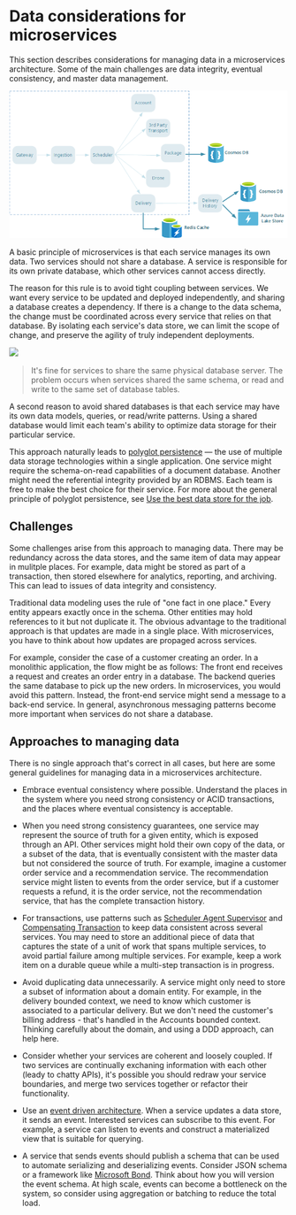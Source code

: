 # Data considerations for microservices

This section describes considerations for managing data in a microservices architecture. Some of the main challenges are data integrity, eventual consistency, and master data management.

![](./images/data-considerations.png)

A basic principle of microservices is that each service manages its own data. Two services should not share a database. A service is responsible for its own private database, which other services cannot access directly.

The reason for this rule is to avoid tight coupling between services. We want every service to be updated and deployed independently, and sharing a database creates a dependency. If there is a change to the data schema, the change must be coordinated across every service that relies on that database. By isolating each service's data store, we can limit the scope of change, and preserve the agility of truly independent deployments.

![](../guide/architecture-styles/images/cqrs-microservices-wrong.png)

> It's fine for services to share the same physical database server. The problem occurs when services shared the same schema, or read and write to the same set of database tables.

A second reason to avoid shared databases is that each service may have its own data models, queries, or read/write patterns. Using a shared database would limit each team's ability to optimize data storage for their particular service. 

This approach naturally leads to [polyglot persistence](https://martinfowler.com/bliki/PolyglotPersistence.html) &mdash; the use of multiple data storage technologies within a single application. One service might require the schema-on-read capabilities of a document database. Another might need the referential integrity provided by an RDBMS. Each team is free to make the best choice for their service. For more about the general principle of polyglot persistence, see [Use the best data store for the job](../guide/design-principles/use-the-best-data-store.md). 

## Challenges

Some challenges arise from this approach to managing data. There may be redundancy across the data stores, and the same item of data may appear in mulitple places. For example, data might be stored as part of a transaction, then stored elsewhere for analytics, reporting, and archiving. This can lead to issues of data integrity and consistency. 

Traditional data modeling uses the rule of "one fact in one place." Every entity appears exactly once in the schema. Other entities may hold references to it but not duplicate it. The obvious advantage to the traditional approach is that updates are made in a single place. With microservices, you have to think about how updates are propaged across services. 

For example, consider the case of a customer creating an order. In a monolithic application, the flow might be as follows: The front end receives a request and creates an order entry in a database. The backend queries the same database to pick up the new orders. In microservices, you would avoid this pattern. Instead, the front-end service might send a message to a back-end service. In general, asynchronous messaging patterns become more important when services do not share a database.

## Approaches to managing data

There is no single approach that's correct in all cases, but here are some general guidelines for managing data in a microservices architecture.

- Embrace eventual consistency where possible. Understand the places in the system where you need strong consistency or ACID transactions, and the places where eventual consistency is acceptable.

- When you need strong consistency guarantees, one service may represent the source of truth for a given entity, which is exposed through an API. Other services might hold their own copy of the data, or a subset of the data, that is eventually consistent with the master data but not considered the source of truth. For example, imagine a customer order service and a recommendation service. The recommendation service might listen to events from the order service, but if a customer requests a refund, it is the order service, not the recommendation service, that has the complete transaction history.

- For transactions, use patterns such as [Scheduler Agent Supervisor](../patterns/scheduler-agent-supervisor.md) and [Compensating Transaction](../patterns/compensating-transaction.md) to keep data consistent across several services.  You may need to store an additional piece of data that captures the state of a unit of work that spans multiple services, to avoid partial failure among multiple services. For example, keep a work item on a durable queue while a multi-step transaction is in progress. 

- Avoid duplicating data unnecessarily. A service might only need to store a subset of information about a domain entity. For example, in the delivery bounded context, we need to know which customer is associated to a particular delivery. But we don't need the customer's billing address - that's handled in the Accounts bounded context. Thinking carefully about the domain, and using a DDD approach, can help here. 

- Consider whether your services are coherent and loosely coupled. If two services are continually exchaning information with each other (leady to chatty APIs), it's possible you should redraw your service boundaries, and merge two services together or refactor their functionality.

- Use an [event driven architecture](../guide/architecture-styles/event-driven.md). When a service updates a data store, it sends an event. Interested services can subscribe to this event. For example, a service can listen to events and construct a materialized view that is suitable for querying.

- A service that sends events should publish a schema that can be used to automate serializing and deserializing events. Consider JSON schema or a framework like [Microsoft Bond](https://github.com/Microsoft/bond). Think about how you will version the event schema. At high scale, events can become a bottleneck on the system, so consider using aggregation or batching to reduce the total load. 


